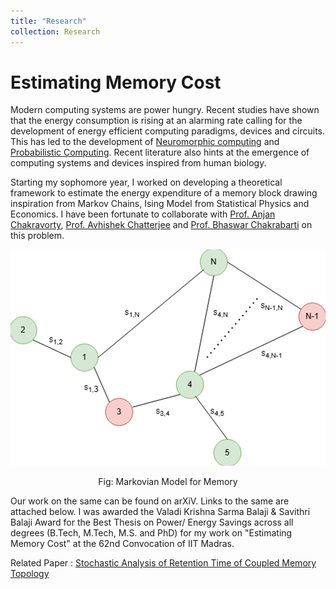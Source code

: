 ```yaml
---
title: "Research"
collection: Research
---
```


# Estimating Memory Cost 

Modern computing systems are power hungry. Recent studies have shown that the energy consumption is rising at an alarming rate calling for the development of energy efficient computing paradigms, devices and circuits. This has led to the development of [Neuromorphic computing](https://www.nature.com/articles/s42254-020-0208-2) and [Probabilistic Computing](https://arxiv.org/abs/2302.06457). Recent literature also hints at the emergence of computing systems and devices inspired from human biology. 

Starting my sophomore year, I worked on developing a theoretical framework to estimate the energy expenditure of a memory block drawing inspiration from Markov Chains, Ising Model from Statistical Physics and Economics. I have been fortunate to collaborate with [Prof. Anjan Chakravorty](https://www.ee.iitm.ac.in/anjan/), [Prof. Avhishek Chatterjee](https://sites.google.com/site/avhishek1984/) and [Prof. Bhaswar Chakrabarti](https://scholar.google.com/citations?user=kyjPyQMAAAAJ&hl=en) on this problem. 

![Memory](/images/Memor.png)
<center> Fig: Markovian Model for Memory </center>

Our work on the same can be found on arXiV. Links to the same are attached below. I was awarded the Valadi Krishna Sarma Balaji & Savithri Balaji Award for the Best Thesis on Power/ Energy Savings across all degrees (B.Tech, M.Tech, M.S. and PhD) for my work on "Estimating Memory Cost" at the 62nd Convocation of IIT Madras. 

Related Paper : [Stochastic Analysis of Retention Time of Coupled Memory Topology](https://arxiv.org/abs/2412.13197)
